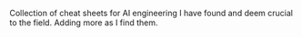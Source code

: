 Collection of cheat sheets for AI engineering I have found and deem crucial to the field. Adding more as I find them.
